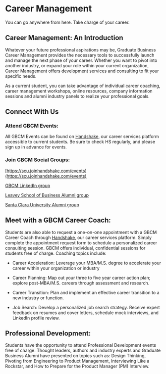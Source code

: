 Career Management
=================

You can go anywhere from here. Take charge of your career.

Career Management: An Introduction
----------------------------------

Whatever your future professional aspirations may be, Graduate Business Career Management provides the necessary tools to successfully launch and manage the next phase of your career. Whether you want to pivot into another industry, or expand your role within your current organization, Career Management offers development services and consulting to fit your specific needs.

As a current student, you can take advantage of individual career coaching, career management workshops, online resources, company information sessions and alumni industry panels to realize your professional goals.

Connect With Us
---------------

### Attend GBCM Events:

All GBCM Events can be found on [Handshake](https://scu.joinhandshake.com/articles/12996), our career services platform accessible to current students. Be sure to check HS regularly, and please sign up in advance for events.

### Join GBCM Social Groups:

[https://scu.joinhandshake.com/events](https://scu.joinhandshake.com/events)

[GBCM LinkedIn group](https://www.linkedin.com/groups/2821079)

[Leavey School of Business Alumni group](https://www.scu.edu/business/alumni/)

[Santa Clara University Alumni group](https://www.scu.edu/alumni/connect/socialnetworks/)

Meet with a GBCM Career Coach:
------------------------------

Students are also able to request a one-on-one appointment with a GBCM Career Coach through [Handshake](https://scu.joinhandshake.com/articles/12996), our career services platform. Simply complete the appointment request form to schedule a personalized career consulting session. GBCM offers individual, confidential sessions for students free of charge. Coaching topics include:

-   Career Acceleration: Leverage your MBA/M.S. degree to accelerate your career within your organization or industry

-   Career Planning: Map out your three to five year career action plan; explore post-MBA/M.S. careers through assessment and research.

-   Career Transition: Plan and implement an effective career transition to a new industry or function.

-   Job Search: Develop a personalized job search strategy. Receive expert feedback on resumes and cover letters, schedule mock interviews, and LinkedIn profile review.

Professional Development:
-------------------------

Students have the opportunity to attend Professional Development events free of charge. Thought leaders, authors and industry experts and Graduate Business Alumni have presented on topics such as: Design Thinking, Pivoting from Engineering to Product Management, Interviewing Like a Rockstar, and How to Prepare for the Product Manager (PM) Interview.
